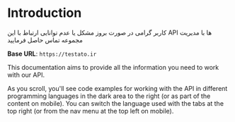 # Introduction

کاربر گرامی در صورت بروز مشکل یا عدم توانایی ارتباط با این API ها با مدیریت مجموعه تماس حاصل فرمایید

<aside>
    <strong>Base URL</strong>: <code>https://testato.ir</code>
</aside>

This documentation aims to provide all the information you need to work with our API.
<aside>As you scroll, you'll see code examples for working with the API in different programming languages in the dark area to the right (or as part of the content on mobile).
You can switch the language used with the tabs at the top right (or from the nav menu at the top left on mobile).</aside>

